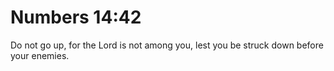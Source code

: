 # Numbers 14:42

Do not go up, for the Lord is not among you, lest you be struck down before your enemies.

